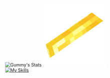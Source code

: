 ![Gummy's Stats](https://github-readme-stats.vercel.app/api?username=MR0Gummy&count_private=true&show_icons=true&include_all_commits=true&theme=transparent)
![Gold](https://github.com/MR0Gummy/MR0Gummy/blob/main/gold2.gif?raw=true)
<br/>
[![My Skills](https://skillicons.dev/icons?i=js,ts,html,css,java,cs,vscode,unity,idea&theme=light)](https://skillicons.dev)
<!---
MR0Gummy/MR0Gummy is a ✨ special ✨ repository because its `README.md` (this file) appears on your GitHub profile.
You can click the Preview link to take a look at your changes.
--->
